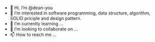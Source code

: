- 👋 Hi, I’m @dean-you
- 👀 I’m interested in software programming, data structure, algorithm, SOLID priciple and design pattern.
- 🌱 I’m currently learning ...
- 💞️ I’m looking to collaborate on ...
- 📫 How to reach me ...

<!---
dean-you/dean-you is a ✨ special ✨ repository because its `README.md` (this file) appears on your GitHub profile.
You can click the Preview link to take a look at your changes.
--->
